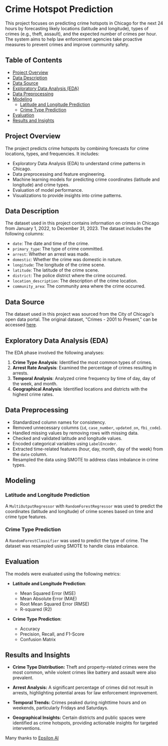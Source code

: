 # Crime Hotspot Prediction

This project focuses on predicting crime hotspots in Chicago for the next 24 hours by forecasting likely locations (latitude and longitude), types of crimes (e.g., theft, assault), and the expected number of crimes per hour. The system aims to help law enforcement agencies take proactive measures to prevent crimes and improve community safety.

## Table of Contents

- [Project Overview](#project-overview)
- [Data Description](#data-description)
- [Data Source](#data-source)
- [Exploratory Data Analysis (EDA)](#exploratory-data-analysis-eda)
- [Data Preprocessing](#data-preprocessing)
- [Modeling](#modeling)
  - [Latitude and Longitude Prediction](#latitude-and-longitude-prediction)
  - [Crime Type Prediction](#crime-type-prediction)
- [Evaluation](#evaluation)
- [Results and Insights](#results-and-insights)


## Project Overview

The project predicts crime hotspots by combining forecasts for crime locations, types, and frequencies. It includes:

- Exploratory Data Analysis (EDA) to understand crime patterns in Chicago.
- Data preprocessing and feature engineering.
- Machine learning models for predicting crime coordinates (latitude and longitude) and crime types.
- Evaluation of model performance.
- Visualizations to provide insights into crime patterns.

## Data Description

The dataset used in this project contains information on crimes in Chicago from January 1, 2022, to December 31, 2023. The dataset includes the following columns:

- `date`: The date and time of the crime.
- `primary_type`: The type of crime committed.
- `arrest`: Whether an arrest was made.
- `domestic`: Whether the crime was domestic in nature.
- `longitude`: The longitude of the crime scene.
- `latitude`: The latitude of the crime scene.
- `district`: The police district where the crime occurred.
- `location_description`: The description of the crime location.
- `community_area`: The community area where the crime occurred.

## Data Source

The dataset used in this project was sourced from the City of Chicago's open data portal. The original dataset, "Crimes - 2001 to Present," can be accessed [here](https://data.cityofchicago.org/Public-Safety/Crimes-2001-to-Present/ijzp-q8t2/about_data).

## Exploratory Data Analysis (EDA)

The EDA phase involved the following analyses:

1. **Crime Type Analysis**: Identified the most common types of crimes.
2. **Arrest Rate Analysis**: Examined the percentage of crimes resulting in arrests.
3. **Temporal Analysis**: Analyzed crime frequency by time of day, day of the week, and month.
4. **Geographical Analysis**: Identified locations and districts with the highest crime rates.

## Data Preprocessing

- Standardized column names for consistency.
- Removed unnecessary columns (`id`, `case_number`, `updated_on`, `fbi_code`).
- Handled missing values by removing rows with missing data.
- Checked and validated latitude and longitude values.
- Encoded categorical variables using `LabelEncoder`.
- Extracted time-related features (hour, day, month, day of the week) from the `date` column.
- Resampled the data using SMOTE to address class imbalance in crime types.

## Modeling

### Latitude and Longitude Prediction

A `MultiOutputRegressor` with `RandomForestRegressor` was used to predict the coordinates (latitude and longitude) of crime scenes based on time and crime type features.

### Crime Type Prediction

A `RandomForestClassifier` was used to predict the type of crime. The dataset was resampled using SMOTE to handle class imbalance.

## Evaluation

The models were evaluated using the following metrics:

- **Latitude and Longitude Prediction**:
  - Mean Squared Error (MSE)
  - Mean Absolute Error (MAE)
  - Root Mean Squared Error (RMSE)
  - R-squared (R2)

- **Crime Type Prediction**:
  - Accuracy
  - Precision, Recall, and F1-Score
  - Confusion Matrix

## Results and Insights

- **Crime Type Distribution:** Theft and property-related crimes were the most common, while violent crimes like battery and assault were also prevalent.

- **Arrest Analysis:** A significant percentage of crimes did not result in arrests, highlighting potential areas for law enforcement improvement.

- **Temporal Trends:** Crimes peaked during nighttime hours and on weekends, particularly Fridays and Saturdays.

- **Geographical Insights:** Certain districts and public spaces were identified as crime hotspots, providing actionable insights for targeted interventions.



Many thanks to [Epsilon AI](https://github.com/EPSILON-AI)
